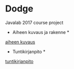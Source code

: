 # Dodge
Javalab 2017 course project

* Aiheen kuvaus ja rakenne *

[aiheen kuvaus](dokumentaatio/aiheenKuvausJaRakenne.md)

* Tuntikirjanpito *

[tuntikirjanpito](dokumentaatio/tuntikirjanpito.md)
